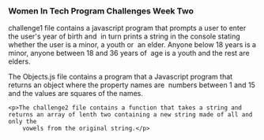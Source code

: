 <h3>Women In Tech Program Challenges Week Two</h3>

<p>  challenge1  file contains a javascript program that prompts a user to enter the user's year of birth and  in turn
    prints a string in the console stating whether the user is a minor, a youth or  an elder.
    Anyone below 18 years is a minor, anyone between 18 and 36 years of  age is a youth and the rest are elders.  </p>

<p> The Objects.js file contains a program that a Javascript program that returns an object where the property names
    are  numbers between 1 and 15 and the values are squares of the names.</p>

    <p>The challenge2 file contains a function that takes a string and returns an array of lenth two containing a new string made of all and only the 
        vowels from the original string.</p>
